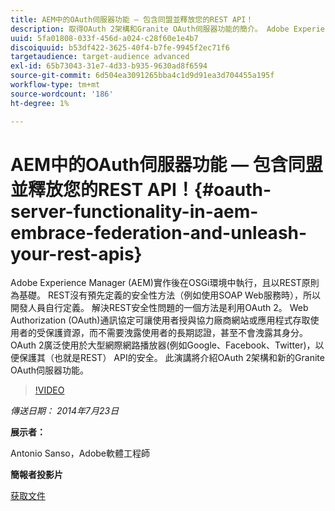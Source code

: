 ```yaml
---
title: AEM中的OAuth伺服器功能 — 包含同盟並釋放您的REST API！
description: 取得OAuth 2架構和Granite OAuth伺服器功能的簡介。 Adobe Experience Manager (AEM)實作後在OSGi環境中執行，且以REST原則為基礎。
uuid: 5fa01808-033f-456d-a024-c28f60e1e4b7
discoiquuid: b53df422-3625-40f4-b7fe-9945f2ec71f6
targetaudience: target-audience advanced
exl-id: 65b73043-31e7-4d33-b935-9630ad8f6594
source-git-commit: 6d504ea3091265bba4c1d9d91ea3d704455a195f
workflow-type: tm+mt
source-wordcount: '186'
ht-degree: 1%

---
```


# AEM中的OAuth伺服器功能 — 包含同盟並釋放您的REST API！{#oauth-server-functionality-in-aem-embrace-federation-and-unleash-your-rest-apis}

Adobe Experience Manager (AEM)實作後在OSGi環境中執行，且以REST原則為基礎。 REST沒有預先定義的安全性方法（例如使用SOAP Web服務時），所以開發人員自行定義。 解決REST安全性問題的一個方法是利用OAuth 2。 Web Authorization (OAuth)通訊協定可讓使用者授與協力廠商網站或應用程式存取使用者的受保護資源，而不需要洩露使用者的長期認證，甚至不會洩露其身分。 OAuth 2廣泛使用於大型網際網路播放器(例如Google、Facebook、Twitter)，以便保護其（也就是REST） API的安全。 此演講將介紹OAuth 2架構和新的Granite OAuth伺服器功能。

>[!VIDEO](https://video.tv.adobe.com/v/19466/?quality=9)

*傳送日期： 2014年7月23日*

**展示者：**

Antonio Sanso，Adobe軟體工程師

**簡報者投影片**

[获取文件](assets/oauth-server-functionality-in-aem-7-23-14.pdf)
<!--
[Get back to the Overview](https://helpx.adobe.com/experience-manager/kt/eseminars/gems/aem-index.html)
-->
